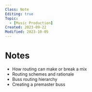 ```yaml
---
Class: Note
Editing: true
Topic:
  - [Music Production]
Created: 2023-09-22
Modified: 2023-10-05
---
```


# Notes

- How routing can make or break a mix
- Routing schemes and rationale
- Buss routing hierarchy
- Creating a premaster buss

